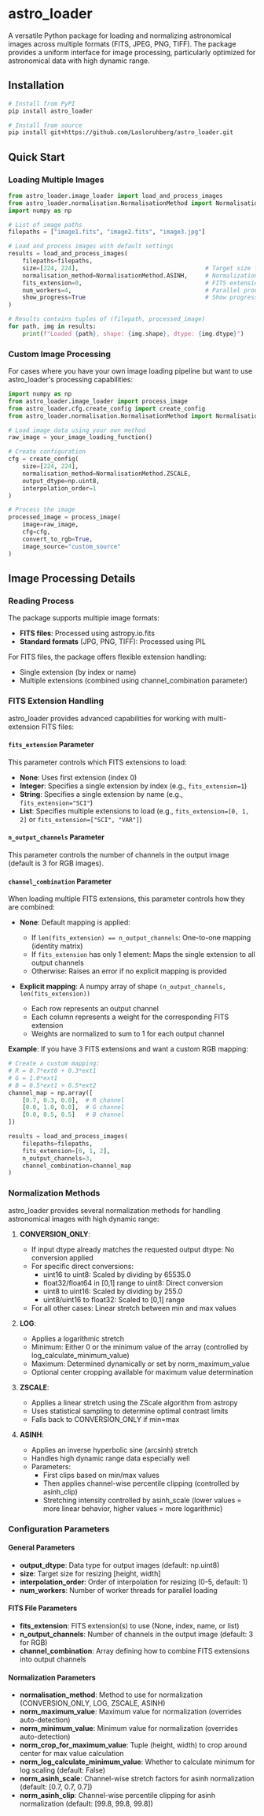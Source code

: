 # astro_loader

A versatile Python package for loading and normalizing astronomical images across multiple formats (FITS, JPEG, PNG, TIFF). The package provides a uniform interface for image processing, particularly optimized for astronomical data with high dynamic range.

## Installation

```bash
# Install from PyPI
pip install astro_loader

# Install from source
pip install git+https://github.com/Lasloruhberg/astro_loader.git
```

## Quick Start

### Loading Multiple Images

```python
from astro_loader.image_loader import load_and_process_images
from astro_loader.normalisation.NormalisationMethod import NormalisationMethod
import numpy as np

# List of image paths
filepaths = ["image1.fits", "image2.fits", "image3.jpg"]

# Load and process images with default settings
results = load_and_process_images(
    filepaths=filepaths,
    size=[224, 224],                                    # Target size for resizing
    normalisation_method=NormalisationMethod.ASINH,     # Normalization method
    fits_extension=0,                                   # FITS extension to use
    num_workers=4,                                      # Parallel processing
    show_progress=True                                  # Show progress bar
)

# Results contains tuples of (filepath, processed_image)
for path, img in results:
    print(f"Loaded {path}, shape: {img.shape}, dtype: {img.dtype}")
```

### Custom Image Processing

For cases where you have your own image loading pipeline but want to use astro_loader's processing capabilities:

```python
import numpy as np
from astro_loader.image_loader import process_image
from astro_loader.cfg.create_config import create_config
from astro_loader.normalisation.NormalisationMethod import NormalisationMethod

# Load image data using your own method
raw_image = your_image_loading_function()

# Create configuration
cfg = create_config(
    size=[224, 224],
    normalisation_method=NormalisationMethod.ZSCALE,
    output_dtype=np.uint8,
    interpolation_order=1
)

# Process the image
processed_image = process_image(
    image=raw_image,
    cfg=cfg,
    convert_to_rgb=True,
    image_source="custom_source"
)
```

## Image Processing Details

### Reading Process

The package supports multiple image formats:
- **FITS files**: Processed using astropy.io.fits
- **Standard formats** (JPG, PNG, TIFF): Processed using PIL

For FITS files, the package offers flexible extension handling:
- Single extension (by index or name)
- Multiple extensions (combined using channel_combination parameter)

### FITS Extension Handling

astro_loader provides advanced capabilities for working with multi-extension FITS files:

#### `fits_extension` Parameter

This parameter controls which FITS extensions to load:

- **None**: Uses first extension (index 0)
- **Integer**: Specifies a single extension by index (e.g., `fits_extension=1`)
- **String**: Specifies a single extension by name (e.g., `fits_extension="SCI"`)
- **List**: Specifies multiple extensions to load (e.g., `fits_extension=[0, 1, 2]` or `fits_extension=["SCI", "VAR"]`)

#### `n_output_channels` Parameter

This parameter controls the number of channels in the output image (default is 3 for RGB images).

#### `channel_combination` Parameter

When loading multiple FITS extensions, this parameter controls how they are combined:

- **None**: Default mapping is applied:
  - If `len(fits_extension) == n_output_channels`: One-to-one mapping (identity matrix)
  - If `fits_extension` has only 1 element: Maps the single extension to all output channels
  - Otherwise: Raises an error if no explicit mapping is provided

- **Explicit mapping**: A numpy array of shape `(n_output_channels, len(fits_extension))` 
  - Each row represents an output channel
  - Each column represents a weight for the corresponding FITS extension
  - Weights are normalized to sum to 1 for each output channel
  
**Example**: If you have 3 FITS extensions and want a custom RGB mapping:
```python
# Create a custom mapping: 
# R = 0.7*ext0 + 0.3*ext1
# G = 1.0*ext1
# B = 0.5*ext1 + 0.5*ext2
channel_map = np.array([
    [0.7, 0.3, 0.0],  # R channel
    [0.0, 1.0, 0.0],  # G channel
    [0.0, 0.5, 0.5]   # B channel
])

results = load_and_process_images(
    filepaths=filepaths,
    fits_extension=[0, 1, 2],
    n_output_channels=3,
    channel_combination=channel_map
)
```

### Normalization Methods

astro_loader provides several normalization methods for handling astronomical images with high dynamic range:

1. **CONVERSION_ONLY**:
   - If input dtype already matches the requested output dtype: No conversion applied
   - For specific direct conversions:
     - uint16 to uint8: Scaled by dividing by 65535.0
     - float32/float64 in [0,1] range to uint8: Direct conversion
     - uint8 to uint16: Scaled by dividing by 255.0
     - uint8/uint16 to float32: Scaled to [0,1] range
   - For all other cases: Linear stretch between min and max values

2. **LOG**:
   - Applies a logarithmic stretch
   - Minimum: Either 0 or the minimum value of the array (controlled by log_calculate_minimum_value)
   - Maximum: Determined dynamically or set by norm_maximum_value
   - Optional center cropping available for maximum value determination

3. **ZSCALE**:
   - Applies a linear stretch using the ZScale algorithm from astropy
   - Uses statistical sampling to determine optimal contrast limits
   - Falls back to CONVERSION_ONLY if min=max

4. **ASINH**:
   - Applies an inverse hyperbolic sine (arcsinh) stretch
   - Handles high dynamic range data especially well
   - Parameters:
     - First clips based on min/max values
     - Then applies channel-wise percentile clipping (controlled by asinh_clip)
     - Stretching intensity controlled by asinh_scale (lower values = more linear behavior, higher values = more logarithmic)

### Configuration Parameters

#### General Parameters
- **output_dtype**: Data type for output images (default: np.uint8)
- **size**: Target size for resizing [height, width]
- **interpolation_order**: Order of interpolation for resizing (0-5, default: 1)
- **num_workers**: Number of worker threads for parallel loading

#### FITS File Parameters
- **fits_extension**: FITS extension(s) to use (None, index, name, or list)
- **n_output_channels**: Number of channels in the output image (default: 3 for RGB)
- **channel_combination**: Array defining how to combine FITS extensions into output channels

#### Normalization Parameters
- **normalisation_method**: Method to use for normalization (CONVERSION_ONLY, LOG, ZSCALE, ASINH)
- **norm_maximum_value**: Maximum value for normalization (overrides auto-detection)
- **norm_minimum_value**: Minimum value for normalization (overrides auto-detection)
- **norm_crop_for_maximum_value**: Tuple (height, width) to crop around center for max value calculation
- **norm_log_calculate_minimum_value**: Whether to calculate minimum for log scaling (default: False)
- **norm_asinh_scale**: Channel-wise stretch factors for asinh normalization (default: [0.7, 0.7, 0.7])
- **norm_asinh_clip**: Channel-wise percentile clipping for asinh normalization (default: [99.8, 99.8, 99.8])
